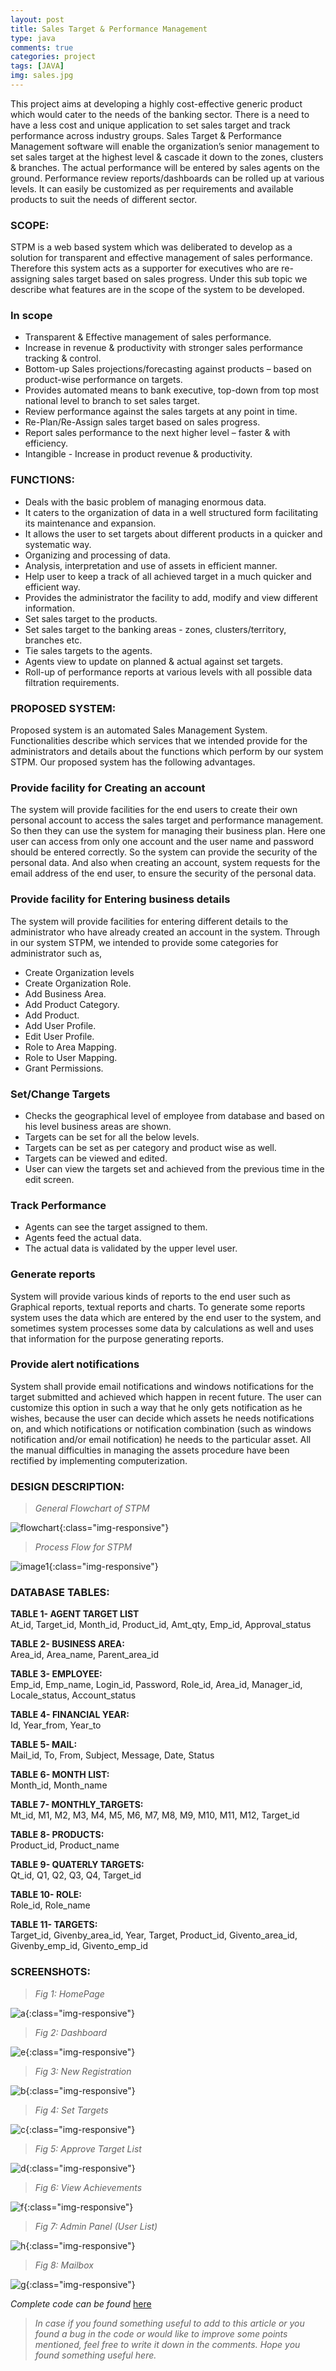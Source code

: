 ```yaml
---
layout: post
title: Sales Target & Performance Management
type: java
comments: true
categories: project
tags: [JAVA]
img: sales.jpg
---
```


This project aims at developing a highly cost-effective generic product which would cater to the needs of the banking sector. There is a need to have a less cost and unique application to set sales target and track performance across industry groups. Sales Target & Performance Management software will enable the organization’s senior management to set sales target at the highest level & cascade it down to the zones, clusters & branches. The actual performance will be entered by sales agents on the ground. Performance review reports/dashboards can be rolled up at various levels. It can easily be customized as per requirements and available products to suit the needs of different sector.

### SCOPE:
STPM is a web based system which was deliberated to develop as a solution for transparent and effective management of sales performance. Therefore this system acts as a supporter for executives who are re-assigning sales target based on sales progress. Under this sub topic we describe what features are in the scope of the system to be developed.

### In scope

- Transparent & Effective management of sales performance.
- Increase in revenue & productivity with stronger sales performance tracking & control.
- Bottom-up Sales projections/forecasting against products – based on product-wise performance on targets.
- Provides automated means to bank executive, top-down from top most national level to branch to set sales target.
- Review performance against the sales targets at any point in time.
- Re-Plan/Re-Assign sales target based on sales progress.
- Report sales performance to the next higher level – faster & with efficiency.
- Intangible - Increase in product revenue & productivity.

### FUNCTIONS:

- Deals with the basic problem of managing enormous data.
- It caters to the organization of data in a well structured form facilitating its maintenance and expansion.
- It allows the user to set targets about different products in a quicker and systematic way.
- Organizing and processing of data.
- Analysis, interpretation and use of assets in efficient manner.
- Help user to keep a track of all achieved target in a much quicker and efficient way.
- Provides the administrator the facility to add, modify and view different information.
- Set sales target to the products.
- Set sales target to the banking areas - zones, clusters/territory, branches etc.
- Tie sales targets to the agents.
- Agents view to update on planned & actual against set targets.
- Roll-up of performance reports at various levels with all possible data filtration requirements.

### PROPOSED SYSTEM:
Proposed system is an automated Sales Management System. Functionalities describe which services that we intended provide for the administrators and details about the functions which perform by our system STPM. Our proposed system has the following advantages.

### Provide facility for Creating an account
The system will provide facilities for the end users to create their own personal account to access the sales target and performance management. So then they can use the system for managing their business plan. Here one user can access from only one account and the user name and password should be entered correctly. So the system can provide the security of the personal data. And also when creating an account, system requests for the email address of the end user, to ensure the security of the personal data.

### Provide facility for Entering business details
The system will provide facilities for entering different details to the administrator who have already created an account in the system. Through in our system STPM, we intended to provide some categories for administrator such as,

- Create Organization levels
- Create Organization Role.
- Add Business Area.
- Add Product Category.
- Add Product.
- Add User Profile.
- Edit User Profile.
- Role to Area Mapping.
- Role to User Mapping.
- Grant Permissions.

### Set/Change Targets
- Checks the geographical level of employee from database and based on his level business areas are shown.
- Targets can be set for all the below levels.
- Targets can be set as per category and product wise as well.
- Targets can be viewed and edited.
- User can view the targets set and achieved from the previous time in the edit screen.

### Track Performance
- Agents can see the target assigned to them.
- Agents feed the actual data.
- The actual data is validated by the upper level user.

### Generate reports
System will provide various kinds of reports to the end user such as Graphical reports, textual reports and charts. To generate some reports system uses the data which are entered by the end user to the system, and sometimes system processes some data by calculations as well and uses that information for the purpose generating reports.

### Provide alert notifications
System shall provide email notifications and windows notifications for the target submitted and achieved which happen in recent future. The user can customize this option in such a way that he only gets notification as he wishes, because the user can decide which assets he needs notifications on, and which notifications or notification combination (such as windows notification and/or email notification) he needs to the particular asset. All the manual difficulties in managing the assets procedure have been rectified by implementing computerization.

### DESIGN DESCRIPTION:
> *General Flowchart of STPM*

![flowchart](/assets/img//design.png){:class="img-responsive"}

> *Process Flow for STPM*

![image1](/assets/img/Capture.JPG){:class="img-responsive"}

### DATABASE TABLES:

**TABLE 1- AGENT TARGET LIST**  
At_id, Target_id, Month_id, Product_id, Amt_qty, Emp_id, Approval_status

**TABLE 2- BUSINESS AREA:**  
Area_id, Area_name, Parent_area_id

**TABLE 3- EMPLOYEE:**  
Emp_id, Emp_name, Login_id, Password, Role_id, Area_id, Manager_id, Locale_status, Account_status

**TABLE 4- FINANCIAL YEAR:**  
Id, Year_from, Year_to

**TABLE 5- MAIL:**  
Mail_id, To, From, Subject, Message, Date, Status

**TABLE 6- MONTH LIST:**  
Month_id, Month_name

**TABLE 7- MONTHLY_TARGETS:**  
Mt_id, M1, M2, M3, M4, M5, M6, M7, M8, M9, M10, M11, M12, Target_id

**TABLE 8- PRODUCTS:**  
Product_id, Product_name

**TABLE 9- QUATERLY TARGETS:**  
Qt_id, Q1, Q2, Q3, Q4, Target_id

**TABLE 10- ROLE:**  
Role_id, Role_name

**TABLE 11- TARGETS:**  
Target_id, Givenby_area_id, Year, Target, Product_id, Givento_area_id, Givenby_emp_id, Givento_emp_id

### SCREENSHOTS:
> *Fig 1: HomePage*

![a](/assets/img/a.jpg){:class="img-responsive"}

> *Fig 2: Dashboard*

![e](/assets/img/e.jpg){:class="img-responsive"}

> *Fig 3: New Registration*

![b](/assets/img/b.jpg){:class="img-responsive"}

> *Fig 4: Set Targets*

![c](/assets/img/c.jpg){:class="img-responsive"}

> *Fig 5: Approve Target List*

![d](/assets/img/d.jpg){:class="img-responsive"}

> *Fig 6: View Achievements*

![f](/assets/img/f.jpg){:class="img-responsive"}

> *Fig 7: Admin Panel (User List)*

![h](/assets/img/h.jpg){:class="img-responsive"}

> *Fig 8: Mailbox*

![g](/assets/img/g.jpg){:class="img-responsive"}

  
*Complete code can be found* [here](https://github.com/h-shekhar/Sales-Target-Performance-Management)

  
> _In case if you found something useful to add to this article or you found a bug in the code or would like to improve some points mentioned, feel free to write it down in the comments. Hope you found something useful here._


